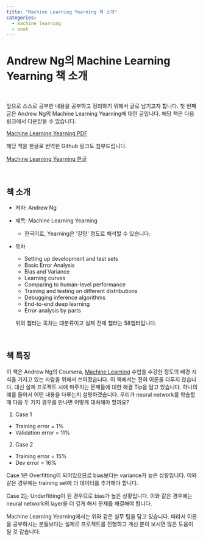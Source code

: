 ```yaml
---
title: "Machine Learning Yearning 책 소개"
categories:
  - machine learning
  - book
---
```


Andrew Ng의 Machine Learning Yearning 책 소개
============
<br/>

앞으로 스스로 공부한 내용을 공부하고 정리하기 위해서 글로 남기고자 합니다. 첫 번째 글은 Andrew Ng의 Machine Learning Yearning에 대한 글입니다. 해당 책은 다음 링크에서 다운받을 수 있습니다.   


[Machine Learning Yearning PDF](https://tensorflowkorea.files.wordpress.com/2018/09/ng_mly01_13.pdf)

해당 책을 한글로 번역한 Github 링크도 첨부드립니다.

[Machine Learning Yearning 한글](https://github.com/deep-diver/Machine-Learning-Yearning-Korean-Translation)

<br/>


책 소개
------------

- 저자: Andrew Ng
- 제목: Machine Learning Yearning
  - 한국어로, Yearning은 '갈망' 정도로 해석할 수 있습니다.
- 목차
  - Setting up development and test sets
  - Basic Error Analysis
  - Bias and Variance
  - Learning curves
  - Comparing to human-level performance
  - Training and testing on different distributions
  - Debugging inference algorithms
  - End-to-end deep learning
  - Error analysis by parts  

  위의 챕터는 목차는 대분류이고 실제 전체 챕터는 58챕터입니다.


<br/>

책 특징
------------
이 책은 Andrew Ng의 Coursera, [Machine Learning](https://www.coursera.org/learn/machine-learning) 수업을 수강한 정도의 배경 지식을 가지고 있는 사람을 위해서 쓰여졌습니다. 이 책에서는 전혀 이론을 다루지 않습니다. 대신 실제 프로젝트 시에 마주치는 문제들에 대한 해결 Tip을 담고 있습니다. 하나의 예를 들어서 어떤 내용을 다루는지 설명하겠습니다. 우리가 neural network를 학습할 때 다음 두 가지 경우를 만나면 어떻게 대처해야 할까요?


1. Case 1
  - Training error = 1%
  - Validation error = 11%

2. Case 2
  - Training error = 15%
  - Dev error = 16%

Case 1은 Overfitting이 되어있으므로 bias보다는 variance가 높은 상황입니다. 이와 같은 경우에는 training set에 더 데이터를 추가해야 합니다.

Case 2는 Underfitting이 된 경우므로 bias가 높은 상황입니다. 이와 같은 경우에는 neural network의 layer을 더 깊게 해서 문제를 해결해야 합니다.


Machine Learning Yearning에서는 위와 같은 실무 팁을 담고 있습니다. 따라서 이론을 공부하시는 분들보다는 실제로 프로젝트를 진행하고 계신 분이 보시면 많은 도움이 될 것 같습니다.
